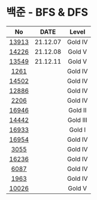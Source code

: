 # 백준 - BFS & DFS

|    No     |   DATE   |  Level   |
| :-------: | :------: | :------: |
| [13913]() | 21.12.07 | Gold IV  |
| [14226]() | 21.12.08 |  Gold V  |
| [13549]() | 21.12.11 |  Gold V  |
| [1261]()  |          | Gold IV  |
| [14502]() |          | Gold IV  |
| [12886]() |          | Gold IV  |
| [2206]()  |          | Gold IV  |
| [16946]() |          | Gold II  |
| [14442]() |          | Gold III |
| [16933]() |          |  Gold I  |
| [16954]() |          | Gold IV  |
| [3055]()  |          | Gold IV  |
| [16236]() |          | Gold IV  |
| [6087]()  |          | Gold IV  |
| [1963]()  |          | Gold IV  |
| [10026]() |          |  Gold V  |
